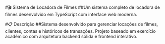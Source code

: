 #🎬 Sistema de Locadora de Filmes
##Um sistema completo de locadora de filmes desenvolvido em TypeScript com interface web moderna.

#📋 Descrição
##Sistema desenvolvido para gerenciar locações de filmes, clientes, contas e históricos de transações. Projeto baseado em exercício acadêmico com arquitetura backend sólida e frontend interativo.
